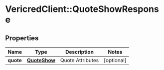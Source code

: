 # VericredClient::QuoteShowResponse

## Properties
Name | Type | Description | Notes
------------ | ------------- | ------------- | -------------
**quote** | [**QuoteShow**](QuoteShow.md) | Quote Attributes | [optional] 


